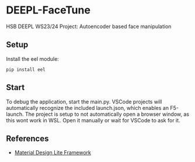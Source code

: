 # DEEPL-FaceTune
HSB DEEPL WS23/24 Project: Autoencoder based face manipulation


## Setup

Install the eel module:

    pip install eel

## Start

To debug the application, start the main.py. VSCode projects will automatically recognize the included launch.json, which enables an F5-launch. The project is setup to not automatically open a browser window, as this wont work in WSL. Open it manually or wait for VSCode to ask for it.

## References

- [Material Design Lite Framework](https://getmdl.io/started/index.html)